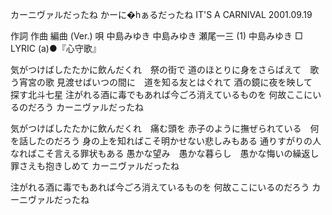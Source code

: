 カーニヴァルだったね
かーに�hぁるだったね
IT'S A CARNIVAL
2001.09.19


作詞  作曲  編曲 (Ver.)   唄
中島みゆき   中島みゆき   瀬尾一三 (1)   中島みゆき
□ LYRIC (a)●『心守歌』

気がつけばしたたかに飲んだくれ　祭の街で
道のほとりに身をさらばえて　歌う宵宮の歌
見渡せばいつの間に　道を知る友とはぐれて
酒の鏡に夜を映して　探す北斗七星
注がれる酒に毒でもあれば今ごろ消えているものを
何故ここにいるのだろう
カーニヴァルだったね

気がつけばしたたかに飲んだくれ　痛む頭を
赤子のように撫ぜられている　何を話したのだろう
身の上を知ればこそ明かせない悲しみもある
通りすがりの人なればこそ言える罪状もある
愚かな望み　愚かな暮らし　愚かな悔いの繰返し
罪さえも抱きしめて
カーニヴァルだったね

注がれる酒に毒でもあれば今ごろ消えているものを
何故ここにいるのだろう
カーニヴァルだったね